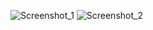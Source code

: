 ![Screenshot_1](https://user-images.githubusercontent.com/119960611/205990106-d28f77fa-e980-49cd-a500-2b88122e7432.jpg)
![Screenshot_2](https://user-images.githubusercontent.com/119960611/205990112-67888f1a-ed14-4760-92e6-f11b2713c8e8.jpg)

